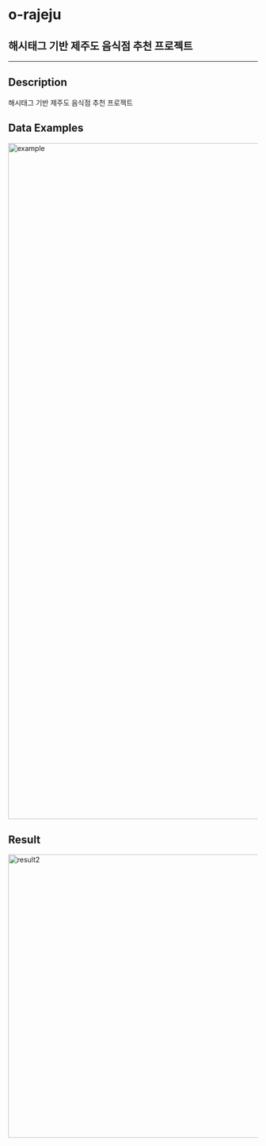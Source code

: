 # o-rajeju
## 해시태그 기반 제주도 음식점 추천 프로젝트

-----------------------
## Description
해시태그 기반 제주도 음식점 추천 프로젝트

## Data Examples
<img width="1362" alt="example" src="https://github.com/tlsdbfk/o-rajeju/assets/68388156/9a528e3d-6870-4366-be17-b4c6954bcfbe">

## Result
<img width="571" alt="result2" src="https://github.com/tlsdbfk/o-rajeju/assets/68388156/de18df22-3ae5-4090-8314-15f0ae07427e">
